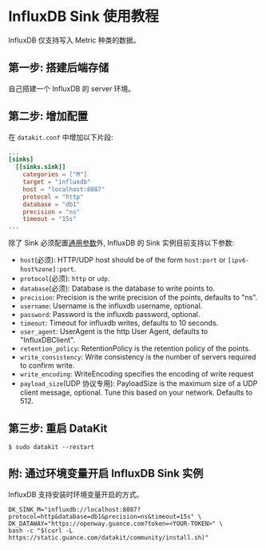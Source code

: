 
# InfluxDB Sink 使用教程

InfluxDB 仅支持写入 Metric 种类的数据。

## 第一步: 搭建后端存储

自己搭建一个 InfluxDB 的 server 环境。

## 第二步: 增加配置

在 `datakit.conf` 中增加以下片段:

```conf
...
[sinks]
  [[sinks.sink]]
    categories = ["M"]
    target = "influxdb"
    host = "localhost:8087"
    protocol = "http"
    database = "db1"
    precision = "ns"
    timeout = "15s"
...
```

除了 Sink 必须配置[通用参数](datakit-sink-guide)外, InfluxDB 的 Sink 实例目前支持以下参数:

- `host`(必须): HTTP/UDP host should be of the form `host:port` or `[ipv6-host%zone]:port`.
- `protocol`(必须): `http` or `udp`.
- `database`(必须): Database is the database to write points to.
- `precision`: Precision is the write precision of the points, defaults to "ns".
- `username`: Username is the influxdb username, optional.
- `password`: Password is the influxdb password, optional.
- `timeout`: Timeout for influxdb writes, defaults to 10 seconds.
- `user_agent`: UserAgent is the http User Agent, defaults to "InfluxDBClient".
- `retention_policy`: RetentionPolicy is the retention policy of the points.
- `write_consistency`: Write consistency is the number of servers required to confirm write.
- `write_encoding`: WriteEncoding specifies the encoding of write request
- `payload_size`(UDP 协议专用): PayloadSize is the maximum size of a UDP client message, optional. Tune this based on your network. Defaults to 512.

## 第三步: 重启 DataKit

`$ sudo datakit --restart`

## 附: 通过环境变量开启 InfluxDB Sink 实例

InfluxDB 支持安装时环境变量开启的方式。

```shell
DK_SINK_M="influxdb://localhost:8087?protocol=http&database=db1&precision=ns&timeout=15s" \
DK_DATAWAY="https://openway.guance.com?token=<YOUR-TOKEN>" \
bash -c "$(curl -L https://static.guance.com/datakit/community/install.sh)"
```
